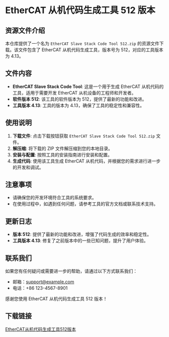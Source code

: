 # EtherCAT 从机代码生成工具 512 版本

## 资源文件介绍

本仓库提供了一个名为 `EtherCAT Slave Stack Code Tool 512.zip` 的资源文件下载。该文件包含了 EtherCAT 从机代码生成工具，版本号为 512，对应的工具版本为 4.13。

## 文件内容

- **EtherCAT Slave Stack Code Tool**: 这是一个用于生成 EtherCAT 从机代码的工具，适用于需要开发 EtherCAT 从机设备的工程师和开发者。
- **软件版本 512**: 该工具的软件版本为 512，提供了最新的功能和改进。
- **工具版本 4.13**: 工具的版本为 4.13，确保了工具的稳定性和兼容性。

## 使用说明

1. **下载文件**: 点击下载按钮获取 `EtherCAT Slave Stack Code Tool 512.zip` 文件。
2. **解压缩**: 将下载的 ZIP 文件解压缩到您的本地目录。
3. **安装与配置**: 按照工具的安装指南进行安装和配置。
4. **生成代码**: 使用该工具生成 EtherCAT 从机代码，并根据您的需求进行进一步的开发和调试。

## 注意事项

- 请确保您的开发环境符合工具的系统要求。
- 在使用过程中，如遇到任何问题，请参考工具的官方文档或联系技术支持。

## 更新日志

- **版本 512**: 提供了最新的功能和改进，增强了代码生成的效率和稳定性。
- **工具版本 4.13**: 修复了之前版本中的一些已知问题，提升了用户体验。

## 联系我们

如果您有任何疑问或需要进一步的帮助，请通过以下方式联系我们：

- 邮箱：support@example.com
- 电话：+86 123-4567-8901

感谢您使用 EtherCAT 从机代码生成工具 512 版本！

## 下载链接

[EtherCAT从机代码生成工具512版本](https://pan.quark.cn/s/e5cbf637957c)
